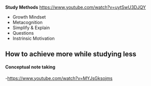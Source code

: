**Study Methods**
https://www.youtube.com/watch?v=uytSwU3DJQY


- Growth Mindset
- Metacognition
- Simplify & Explain
- Questions
- Instrinsic Motivation

## How to achieve more while studying less
#### Conceptual note taking
-https://www.youtube.com/watch?v=MYJsGksojms